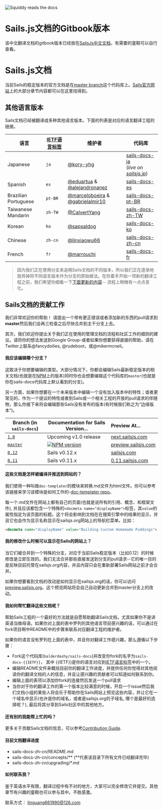 ![Squiddy reads the docs](http://sailsjs.com/images/squidford_swimming.png)

# Sails.js文档的Gitbook版本

该中文翻译文档的gitbook版本已经放在[SailsJs中文文档](https://linxiaowu66.gitbooks.io/sailsjs/content/)，有需要的童鞋可以自行查看。
# Sails.js文档


当前Sails的稳定版本的官方文档是在[master branch](github.com/balderdashy/sails-docs)这个代码库上。[Sails官方网站](http://sailsjs.org)上的大部分章节内容都可以在这里找得到。


## 其他语言版本

Sails文档已经被翻译成多种其他语言版本。下面的列表是对应的语言翻译工程的链接。

| 语言                     | [IETF语言标签](https://en.wikipedia.org/wiki/IETF_language_tag)  | 维护者        | 代码库                               |
| ---------------------------- | ------- | ------------------ | ---------------------------------- |
| Japanese                     | `ja`    | [@kory-yhg](https://github.com/kory-yhg)      | [sails-docs-ja](https://github.com/balderdashy/sails-docs/tree/ja) <br/>(_live on [sailsjs.jp](http://sailsjs.jp)_)
| Spanish                      | `es`    | [@eduartua](https://github.com/eduartua/) & [@alejandronanez](https://github.com/alejandronanez)   | [sails-docs-es](https://github.com/eduartua/sails-docs-es)
| Brazilian Portuguese         | `pt-BR` | [@marceloboeira](https://github.com/marceloboeira) & [@gabrielalmir10](https://github.com/gabrielalmir10)   | [sails-docs-pt-BR](https://github.com/balderdashy/sails-docs/tree/pt-BR)
| Taiwanese Mandarin           | `zh-TW` | [@CalvertYang](https://github.com/CalvertYang)   | [sails-docs-zh-TW](https://github.com/balderdashy/sails-docs/tree/zh-TW)
| Korean                       | `ko`    | [@sapsaldog](https://github.com/sapsaldog)   | [sails-docs-ko](https://github.com/balderdashy/sails-docs/tree/ko)
| Chinese                      | `zh-cn`    | [@linxiaowu66](https://github.com/linxiaowu66)   | [sails-docs-zh-cn](https://github.com/linxiaowu66/sails-docs-zh-cn)
| French                       | `fr`    | [@marrouchi](https://github.com/marrouchi)   | [sails-docs-fr](https://github.com/marrouchi/sails-docs-fr)


> 因为我们正在使用分支来追朔Sails文档的不同版本，所以我们正在逐渐地放弃掉将不同语言版本作为分支的原始做法。在你着手开始一项新的翻译工程之前，我们希望你细看一下[下面更新的内容](#how-can-i-help-translate-the-documentation)-- 流程上稍微有一点点变化。



## Sails文档的贡献工作


我们非常欢迎你的帮助！  请提出一个带有更正错误或者添加新的东西的pull请求到**master**然后我们会再三检查之后尽快合并到主干分支上去。

其次，我们欢迎你提出关于我们正在使用的管理文档的流程和社区工作的细则的建议。请将你的想法发送到Google Group-或者如果你想要获得直接的帮助，请在Twitter上联系@fancydoilies, @rudeboot，或@mikermcneil。

#### 我应该编辑哪个分支？

这取决于你想要编辑的类型。大部分情况下，你都会编辑Sails最新稳定版本的相关文档(也就是在[NPM](npmjs.org/package/sails)上的版本)同时你也会想要编辑这个代码库的`master`(也就是你在sails-docs代码库上默认看到的分支)。


另一方面，如果你想要在一个未来版本中编辑一个没有加入版本中的特性；或者更常见的，作为一个提议的特性或者到Sails或一个相关工程的开放的pull请求的伴随物，那么你接下来将会编辑那些Sails没有发布的版本(有时候我们称之为“边缘版本”)。


| Branch (in `sails-docs`)                    | Documentation for Sails Version...                                   | Preview At...      |
|-------------------------------------------------------------------------------------|------------------------|:-------------------|
| [`1.0`](https://github.com/balderdashy/sails-docs/tree/1.0) | Upcoming v1.0 release                          | [next.sailsjs.com](http://next.sailsjs.com)
| [`master`](https://github.com/balderdashy/sails-docs/tree/master) | [![NPM version](https://badge.fury.io/js/sails.png)](http://badge.fury.io/js/sails) | [preview.sailsjs.com](http://preview.sailsjs.com)
| [`0.12`](https://github.com/balderdashy/sails-docs/tree/0.12) | Sails v0.12.x | [sailsjs.com](http://sailsjs.com)
| [`0.11`](https://github.com/balderdashy/sails-docs/tree/0.11) | Sails v0.11.x           | [0.11.sailsjs.com](http://0.11.sailsjs.com)


#### 这些文档是怎样被编译并推送到网站的？

我们使用一种叫做`doc-templater`的模块来转换.md文件为html文件。你可以参考该链接来学习该模块是如何工作的-[doc-templater repo](https://github.com/uncletammy/doc-templater)。

每一个.md文件在网站上都有自己的页面(也就是说所有的引用、概念、和框架文件), 并且应该都包含一个特殊的`<docmeta name="displayName">`标签，其`value`的属性指定为该页面的标题。这个将会影响到文档在在搜索引擎中的结果的显示，并且它也会作为显示名称显示在sailsjs.org网站上的导航栏菜单。比如：


```markdown
<docmeta name="displayName" value="Building Custom Homemade Puddings">
```

#### 我的修改什么时候可以显示在Sails的网站上？

当它们被合并到一个特殊的分支，对应于当前Sails稳定版本（比如0.12）的时候修改是立即生效的。我们无法合并那些直接发送到分支的pull请求--它的唯一目的是反映目前托管在sailsjs.org内容，并且内容只会在重新部署Sails网站之前才会合并。

如果你想要看到文档的改动是如何显示在sailsjs.org的话，你可以访问[preview.sailsjs.org](http://preview.sailsjs.org)。这个预览网站将会自己自动更新合并到master分支上的改动。


#### 我如何帮忙翻译这些文档呢？

帮助Sails工程的一个最好的方法就是自愿帮助翻译Sails文档，尤其如果你不是讲英语当做母语。如果你对上面的表中罗列的其他语言项目感兴趣的话，可以通过在fork项目啊中README中的步骤来联系对应翻译工程的维护者。

如果你的语言没有罗列在上面的表中，并且你对翻译工作感兴趣，那么遵循以下步骤：

+ Fork这个代码库(`balderdashy/sails-docs`)并改变你fork的名字为`sails-docs-{{IETF}}`， 其中 {{IETF}}是你的语言对应到[IETF语言标签](https://en.wikipedia.org/wiki/IETF_language_tag)中的一个。
+ 编辑README文件来概括目前你的翻译工作进度，并提供任何你觉得对其他阅读你的翻译文档的人的信息，并且让感兴趣的贡献者可以知道如何联系到你。
+ 编辑上面的表项以添加你fork的连接然后发送一个pull请求
+ 当你对于你的翻译工作的第一个版本比较满意的时候，开启一个issue然后我们文档小组的某些人将会乐于帮助你在Sails网站上预览这些内容，并让它在一个域名中显示(也许是你的域名，或者是sailsjs.org的子域名, 哪个是最好的选择呢？), 最后将其分享到Sails社区中的其他地方。



#### 还有别的我能帮上忙的吗？

更多关于贡献Sails文档的信息，可以参考[Contribution Guide](https://github.com/balderdashy/sails/blob/master/CONTRIBUTING.md).

#### 目前文档翻译进度

+ sails-docs-zh-cn/README.md
+ sails-docs-zh-cn/concepts/** (**代表该目录下所有文件已经翻译完毕)
+ sails-docs-zh-cn/upgrading/*.md



#### 如何联系我？


鉴于英语水平有限，翻译过程中有不对的地方，大家可以完全修改它并提交。其他章节有兴趣的童鞋也可以参与其中。不胜感激。


联系方式： linguang661990@126.com

